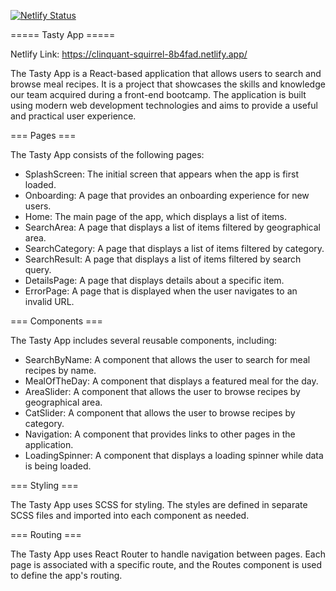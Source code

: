 [![Netlify Status](https://api.netlify.com/api/v1/badges/fa24d1a5-f3ac-468c-9111-404034bf8ad6/deploy-status)](https://app.netlify.com/sites/clinquant-squirrel-8b4fad/deploys)
<br/>

===== Tasty App =====

Netlify Link: https://clinquant-squirrel-8b4fad.netlify.app/


The Tasty App is a React-based application that allows users to search and browse meal recipes. It is a project that showcases the skills and knowledge our team acquired during a front-end bootcamp. The application is built using modern web development technologies and aims to provide a useful and practical user experience.

=== Pages ===

The Tasty App consists of the following pages:

- SplashScreen: The initial screen that appears when the app is first loaded.
- Onboarding: A page that provides an onboarding experience for new users.
- Home: The main page of the app, which displays a list of items.
- SearchArea: A page that displays a list of items filtered by geographical area.
- SearchCategory: A page that displays a list of items filtered by category.
- SearchResult: A page that displays a list of items filtered by search query.
- DetailsPage: A page that displays details about a specific item.
- ErrorPage: A page that is displayed when the user navigates to an invalid URL.


=== Components ===

The Tasty App includes several reusable components, including:

- SearchByName: A component that allows the user to search for meal recipes by name.
- MealOfTheDay: A component that displays a featured meal for the day.
- AreaSlider: A component that allows the user to browse recipes by geographical area.
- CatSlider: A component that allows the user to browse recipes by category.
- Navigation: A component that provides links to other pages in the application.
- LoadingSpinner: A component that displays a loading spinner while data is being loaded.


=== Styling ===

The Tasty App uses SCSS for styling. The styles are defined in separate SCSS files and imported into each component as needed.


=== Routing ===

The Tasty App uses React Router to handle navigation between pages. Each page is associated with a specific route, and the Routes component is used to define the app's routing.




